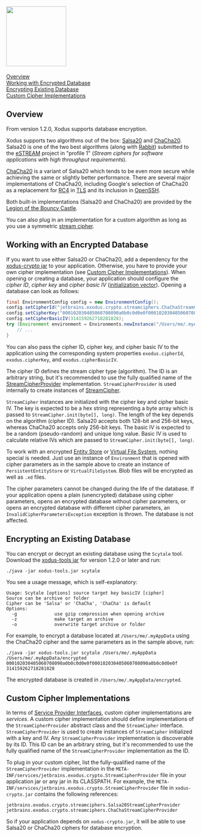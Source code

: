 # <img src="https://raw.githubusercontent.com/wiki/jetbrains/xodus/xodus.png" width=160>

[Overview](https://github.com/JetBrains/xodus/wiki/Database-Encryption#overview)
<br>[Working with Encrypted Database](https://github.com/JetBrains/xodus/wiki/Database-Encryption#working-with-an-encrypted-database)
<br>[Encrypting Existing Database](https://github.com/JetBrains/xodus/wiki/Database-Encryption#encrypting-an-existing-database)
<br>[Custom Cipher Implementations](https://github.com/JetBrains/xodus/wiki/Database-Encryption#custom-cipher-implementations)

## Overview

From version 1.2.0, Xodus supports database encryption. 

Xodus supports two algorithms out of the box: [Salsa20](https://en.wikipedia.org/wiki/Salsa20) and
[ChaCha20](https://en.wikipedia.org/wiki/Salsa20#ChaCha_variant). Salsa20 is one of the two best
algorithms (along with [Rabbit](https://en.wikipedia.org/wiki/Rabbit_(cipher))) submitted to the
[eSTREAM](https://en.wikipedia.org/wiki/ESTREAM) project in "profile 1" (<i>Stream ciphers for
software applications with high throughput requirements</i>).

[ChaCha20](https://en.wikipedia.org/wiki/Salsa20#ChaCha_variant) is a variant of Salsa20 which
tends to be even more secure while achieving the same or slightly better performance. 
There are several major implementations of ChaCha20, including Google's selection of 
ChaCha20 as a replacement for [RC4](https://en.wikipedia.org/wiki/RC4)
in [TLS](https://en.wikipedia.org/wiki/Transport_Layer_Security) and its inclusion in
[OpenSSH](https://en.wikipedia.org/wiki/OpenSSH).

Both built-in implementations (Salsa20 and ChaCha20) are provided by the
[Legion of the Bouncy Castle](https://www.bouncycastle.org). 

You can also plug in an implementation for a custom algorithm as long as you use a
symmetric [stream cipher](https://en.wikipedia.org/wiki/Stream_cipher).

## Working with an Encrypted Database

If you want to use either Salsa20 or ChaCha20, add a dependency for the 
[xodus-crypto jar](https://search.maven.org/#search%7Cga%7C1%7Cxodus-crypto) to your application. Otherwise, you have to
provide your own cipher implementation (see 
[Custom Cipher Implementations](https://github.com/JetBrains/xodus/wiki/Database-Encryption#custom-cipher-implementations)).
When opening or creating a database, your application should configure the <i>cipher ID</i>, <i>cipher key</i> and
<i>cipher basic IV</i> ([initialization vector](https://en.wikipedia.org/wiki/Initialization_vector)).
Opening a database can look as follows:

```java
final EnvironmentConfig config = new EnvironmentConfig();
config.setCipherId("jetbrains.exodus.crypto.streamciphers.ChaChaStreamCipherProvider");
config.setCipherKey("000102030405060708090a0b0c0d0e0f000102030405060708090a0b0c0d0e0f");
config.setCipherBasicIV(314159262718281828);
try (Environment environment = Environments.newInstance("/Users/me/.myAppData", config)) {
    // ...
}
```

You can also pass the cipher ID, cipher key, and cipher basic IV to the application using the corresponding
system properties `exodus.cipherId`, `exodus.cipherKey`, and `exodus.cipherBasicIV`.

The cipher ID defines the stream cipher type (algorithm). The ID is an arbitrary string,
but it's recommended to use the fully qualified name of the
[StreamCipherProvider](https://github.com/JetBrains/xodus/blob/master/openAPI/src/main/java/jetbrains/exodus/crypto/StreamCipherProvider.java)
implementation. `StreamCipherProvider` is used internally to create instances of 
[StreamCipher](https://github.com/JetBrains/xodus/blob/master/openAPI/src/main/java/jetbrains/exodus/crypto/StreamCipher.java).

`StreamCipher` instances are initialized with the cipher key and cipher basic IV. The key is expected to be a hex string
representing a byte array which is passed to `StreamCipher.init(byte[], long)`. The length of the key
depends on the algorithm (cipher ID). Salsa20 accepts both 128-bit and 256-bit keys, whereas
ChaCha20 accepts only 256-bit keys. The basic IV is expected to be a random (pseudo-random) and unique
long value. Basic IV is used to calculate relative IVs which are passed to
`StreamCipher.init(byte[], long)`.

To work with an encrypted [Entity Store](https://github.com/JetBrains/xodus/wiki/Entity-Stores) or
[Virtual File System](https://github.com/JetBrains/xodus/wiki/Virtual-File-Systems), nothing special is
needed. Just use an instance of `Environment` that is opened with cipher parameters as in the sample above
to create an instance of `PersistentEntityStore` or `VirtualFileSystem`. Blob files will be encrypted
as well as `.xd` files.

The cipher parameters cannot be changed during the life of the database. If your application opens a
plain (unencrypted) database using cipher parameters, opens an encrypted database without
cipher parameters, or opens an encrypted database with different cipher parameters, an
`InvalidCipherParametersException` exception is thrown. The database is not affected.

## Encrypting an Existing Database

You can encrypt or decrypt an existing database using the `Scytale` tool. Download the
[xodus-tools jar](https://search.maven.org/#search%7Cga%7C1%7Cxodus-tools) for version 1.2.0 or later
and run:

    ./java -jar xodus-tools.jar scytale
    
You see a usage message, which is self-explanatory:

```text
Usage: Scytale [options] source target key basicIV [cipher]
Source can be archive or folder
Cipher can be 'Salsa' or 'ChaCha', 'ChaCha' is default
Options:
  -g              use gzip compression when opening archive
  -z              make target an archive
  -o              overwrite target archive or folder
```

For example, to encrypt a database located at `/Users/me/.myAppData` using the ChaCha20 cipher and the same parameters
as in the sample above, run:

    ./java -jar xodus-tools.jar scytale /Users/me/.myAppData /Users/me/.myAppData/encrypted 000102030405060708090a0b0c0d0e0f000102030405060708090a0b0c0d0e0f 314159262718281828
        
The encrypted database is created in `/Users/me/.myAppData/encrypted`.

## Custom Cipher Implementations

In terms of [Service Provider Interfaces](https://en.wikipedia.org/wiki/Service_provider_interface),
custom cipher implementations are <i>services</i>. A custom cipher implementation should define
implementations of the `StreamCipherProvider` abstract class and the `StreamCipher` interface.
`StreamCipherProvider` is used to create instances of `StreamCipher` initialized with a key
and IV. Any `StreamCipherProvider` implementation is discoverable by its ID. This ID can be an
arbitrary string, but it's recommended to use the fully qualified name of the
`StreamCipherProvider` implementation as the ID.

To plug in your custom cipher, list the fully-qualified name of the `StreamCipherProvider` implementation
in the `META-INF/services/jetbrains.exodus.crypto.StreamCipherProvider` file
in your application jar or any jar in its CLASSPATH. For example, the 
`META-INF/services/jetbrains.exodus.crypto.StreamCipherProvider` file in
`xodus-crypto.jar` contains the following references:

```text
jetbrains.exodus.crypto.streamciphers.Salsa20StreamCipherProvider
jetbrains.exodus.crypto.streamciphers.ChaChaStreamCipherProvider
```   

So if your application depends on `xodus-crypto.jar`, it will be able to use Salsa20 or
ChaCha20 ciphers for database encryption.
